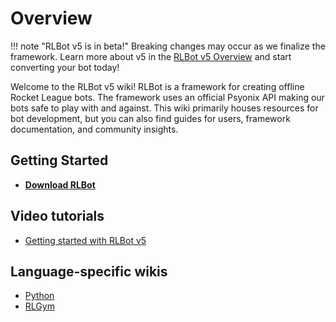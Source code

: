 # Overview

!!! note "RLBot v5 is in beta!"
    Breaking changes may occur as we finalize the framework. Learn more about v5 in the [RLBot v5 Overview](/v5/framework/v5) and start converting your bot today!

Welcome to the RLBot v5 wiki!
RLBot is a framework for creating offline Rocket League bots.
The framework uses an official Psyonix API making our bots safe to play with and against.
This wiki primarily houses resources for bot development, but you can also find guides for users, framework documentation, and community insights.

## Getting Started

- **[Download RLBot](http://www.rlbot.org/v5)**

## Video tutorials

- [Getting started with RLBot v5](https://www.youtube.com/watch?v=GLqvodQ942A)

## Language-specific wikis

- [Python](https://github.com/VirxEC/python-interface/wiki)
- [RLGym](https://rlgym.org/)
